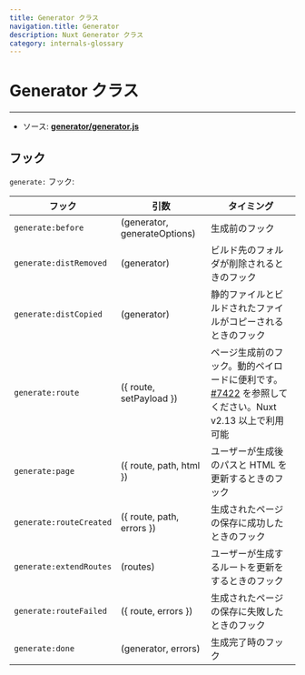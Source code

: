 ```yaml
---
title: Generator クラス
navigation.title: Generator
description: Nuxt Generator クラス
category: internals-glossary
---
```


# Generator クラス

---

- ソース: **[generator/generator.js](https://github.com/nuxt/nuxt/blob/2.x-dev/packages/generator/src/generator.js)**

## フック

`generate:` フック:

| フック                  | 引数                         | タイミング                                                                                                                                       |
| ----------------------- | ---------------------------- | ------------------------------------------------------------------------------------------------------------------------------------------------ |
| `generate:before`       | (generator, generateOptions) | 生成前のフック                                                                                                                                   |
| `generate:distRemoved`  | (generator)                  | ビルド先のフォルダが削除されるときのフック                                                                                                       |
| `generate:distCopied`   | (generator)                  | 静的ファイルとビルドされたファイルがコピーされるときのフック                                                                                     |
| `generate:route`        | ({ route, setPayload })      | ページ生成前のフック。動的ペイロードに便利です。[#7422](https://github.com/nuxt/nuxt/pull/7422) を参照してください。Nuxt v2.13 以上で利用可能 |
| `generate:page`         | ({ route, path, html })      | ユーザーが生成後のパスと HTML を更新するときのフック                                                                                             |
| `generate:routeCreated` | ({ route, path, errors })    | 生成されたページの保存に成功したときのフック                                                                                                     |
| `generate:extendRoutes` | (routes)                     | ユーザーが生成するルートを更新をするときのフック                                                                                                 |
| `generate:routeFailed`  | ({ route, errors })          | 生成されたページの保存に失敗したときのフック                                                                                                     |
| `generate:done`         | (generator, errors)          | 生成完了時のフック                                                                                                                               |

